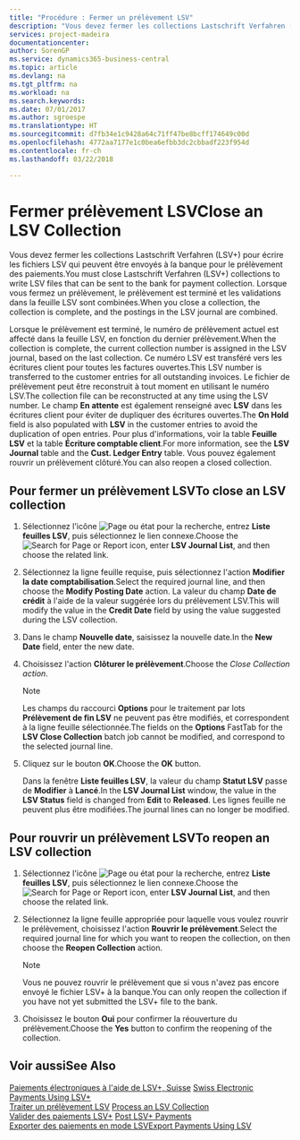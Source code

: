 ```yaml
---
title: "Procédure : Fermer un prélèvement LSV"
description: "Vous devez fermer les collections Lastschrift Verfahren (LSV+) pour écrire les fichiers LSV qui peuvent être envoyés à la banque pour le prélèvement des paiements. Lorsque vous fermez un prélèvement, le prélèvement est terminé et les validations dans la feuille LSV sont combinées."
services: project-madeira
documentationcenter: 
author: SorenGP
ms.service: dynamics365-business-central
ms.topic: article
ms.devlang: na
ms.tgt_pltfrm: na
ms.workload: na
ms.search.keywords: 
ms.date: 07/01/2017
ms.author: sgroespe
ms.translationtype: HT
ms.sourcegitcommit: d7fb34e1c9428a64c71ff47be8bcff174649c00d
ms.openlocfilehash: 4772aa7177e1c0bea6efbb3dc2cbbadf223f954d
ms.contentlocale: fr-ch
ms.lasthandoff: 03/22/2018

---
```

# <a name="close-an-lsv-collection"></a><span data-ttu-id="8b8ad-104">Fermer prélèvement LSV</span><span class="sxs-lookup"><span data-stu-id="8b8ad-104">Close an LSV Collection</span></span>
<span data-ttu-id="8b8ad-105">Vous devez fermer les collections Lastschrift Verfahren (LSV+) pour écrire les fichiers LSV qui peuvent être envoyés à la banque pour le prélèvement des paiements.</span><span class="sxs-lookup"><span data-stu-id="8b8ad-105">You must close Lastschrift Verfahren (LSV+) collections to write LSV files that can be sent to the bank for payment collection.</span></span> <span data-ttu-id="8b8ad-106">Lorsque vous fermez un prélèvement, le prélèvement est terminé et les validations dans la feuille LSV sont combinées.</span><span class="sxs-lookup"><span data-stu-id="8b8ad-106">When you close a collection, the collection is complete, and the postings in the LSV journal are combined.</span></span>  

<span data-ttu-id="8b8ad-107">Lorsque le prélèvement est terminé, le numéro de prélèvement actuel est affecté dans la feuille LSV, en fonction du dernier prélèvement.</span><span class="sxs-lookup"><span data-stu-id="8b8ad-107">When the collection is complete, the current collection number is assigned in the LSV journal, based on the last collection.</span></span> <span data-ttu-id="8b8ad-108">Ce numéro LSV est transféré vers les écritures client pour toutes les factures ouvertes.</span><span class="sxs-lookup"><span data-stu-id="8b8ad-108">This LSV number is transferred to the customer entries for all outstanding invoices.</span></span> <span data-ttu-id="8b8ad-109">Le fichier de prélèvement peut être reconstruit à tout moment en utilisant le numéro LSV.</span><span class="sxs-lookup"><span data-stu-id="8b8ad-109">The collection file can be reconstructed at any time using the LSV number.</span></span> <span data-ttu-id="8b8ad-110">Le champ **En attente** est également renseigné avec **LSV** dans les écritures client pour éviter de dupliquer des écritures ouvertes.</span><span class="sxs-lookup"><span data-stu-id="8b8ad-110">The **On Hold** field is also populated with **LSV** in the customer entries to avoid the duplication of open entries.</span></span> <span data-ttu-id="8b8ad-111">Pour plus d'informations, voir la table **Feuille LSV** et la table **Écriture comptable client**.</span><span class="sxs-lookup"><span data-stu-id="8b8ad-111">For more information, see the **LSV Journal** table and the **Cust. Ledger Entry** table.</span></span> <span data-ttu-id="8b8ad-112">Vous pouvez également rouvrir un prélèvement clôturé.</span><span class="sxs-lookup"><span data-stu-id="8b8ad-112">You can also reopen a closed collection.</span></span>  

## <a name="to-close-an-lsv-collection"></a><span data-ttu-id="8b8ad-113">Pour fermer un prélèvement LSV</span><span class="sxs-lookup"><span data-stu-id="8b8ad-113">To close an LSV collection</span></span>  

1.  <span data-ttu-id="8b8ad-114">Sélectionnez l'icône ![Page ou état pour la recherche](../../media/ui-search/search_small.png "icône Page ou état pour la recherche"), entrez **Liste feuilles LSV**, puis sélectionnez le lien connexe.</span><span class="sxs-lookup"><span data-stu-id="8b8ad-114">Choose the ![Search for Page or Report](../../media/ui-search/search_small.png "Search for Page or Report icon") icon, enter **LSV Journal List**, and then choose the related link.</span></span>  
2.  <span data-ttu-id="8b8ad-115">Sélectionnez la ligne feuille requise, puis sélectionnez l'action **Modifier la date comptabilisation**.</span><span class="sxs-lookup"><span data-stu-id="8b8ad-115">Select the required journal line, and then choose the **Modify Posting Date** action.</span></span> <span data-ttu-id="8b8ad-116">La valeur du champ **Date de crédit** à l'aide de la valeur suggérée lors du prélèvement LSV.</span><span class="sxs-lookup"><span data-stu-id="8b8ad-116">This will modify the value in the **Credit Date** field by using the value suggested during the LSV collection.</span></span>  
3.  <span data-ttu-id="8b8ad-117">Dans le champ **Nouvelle date**, saisissez la nouvelle date.</span><span class="sxs-lookup"><span data-stu-id="8b8ad-117">In the **New Date** field, enter the new date.</span></span>  
4.  <span data-ttu-id="8b8ad-118">Choisissez l'action **Clôturer le prélèvement**.</span><span class="sxs-lookup"><span data-stu-id="8b8ad-118">Choose the **Close Collection* action*.</span></span>  

    > [!NOTE]  
    >  <span data-ttu-id="8b8ad-119">Les champs du raccourci **Options** pour le traitement par lots **Prélèvement de fin LSV** ne peuvent pas être modifiés, et correspondent à la ligne feuille sélectionnée.</span><span class="sxs-lookup"><span data-stu-id="8b8ad-119">The fields on the **Options** FastTab for the **LSV Close Collection** batch job cannot be modified, and correspond to the selected journal line.</span></span>  

5.  <span data-ttu-id="8b8ad-120">Cliquez sur le bouton **OK**.</span><span class="sxs-lookup"><span data-stu-id="8b8ad-120">Choose the **OK** button.</span></span>  

    <span data-ttu-id="8b8ad-121">Dans la fenêtre **Liste feuilles LSV**, la valeur du champ **Statut LSV** passe de **Modifier** à **Lancé**.</span><span class="sxs-lookup"><span data-stu-id="8b8ad-121">In the **LSV Journal List** window, the value in the **LSV Status** field is changed from **Edit** to **Released**.</span></span> <span data-ttu-id="8b8ad-122">Les lignes feuille ne peuvent plus être modifiées.</span><span class="sxs-lookup"><span data-stu-id="8b8ad-122">The journal lines can no longer be modified.</span></span>  

## <a name="to-reopen-an-lsv-collection"></a><span data-ttu-id="8b8ad-123">Pour rouvrir un prélèvement LSV</span><span class="sxs-lookup"><span data-stu-id="8b8ad-123">To reopen an LSV collection</span></span>  

1.  <span data-ttu-id="8b8ad-124">Sélectionnez l'icône ![Page ou état pour la recherche](../../media/ui-search/search_small.png "icône Page ou état pour la recherche"), entrez **Liste feuilles LSV**, puis sélectionnez le lien connexe.</span><span class="sxs-lookup"><span data-stu-id="8b8ad-124">Choose the ![Search for Page or Report](../../media/ui-search/search_small.png "Search for Page or Report icon") icon, enter **LSV Journal List**, and then choose the related link.</span></span>  
2.  <span data-ttu-id="8b8ad-125">Sélectionnez la ligne feuille appropriée pour laquelle vous voulez rouvrir le prélèvement, choisissez l'action **Rouvrir le prélèvement**.</span><span class="sxs-lookup"><span data-stu-id="8b8ad-125">Select the required journal line for which you want to reopen the collection, on then choose the **Reopen Collection** action.</span></span>  

    > [!NOTE]  
    >  <span data-ttu-id="8b8ad-126">Vous ne pouvez rouvrir le prélèvement que si vous n'avez pas encore envoyé le fichier LSV+ à la banque.</span><span class="sxs-lookup"><span data-stu-id="8b8ad-126">You can only reopen the collection if you have not yet submitted the LSV+ file to the bank.</span></span>  

3.  <span data-ttu-id="8b8ad-127">Choisissez le bouton **Oui** pour confirmer la réouverture du prélèvement.</span><span class="sxs-lookup"><span data-stu-id="8b8ad-127">Choose the **Yes** button to confirm the reopening of the collection.</span></span>  

## <a name="see-also"></a><span data-ttu-id="8b8ad-128">Voir aussi</span><span class="sxs-lookup"><span data-stu-id="8b8ad-128">See Also</span></span>  
 <span data-ttu-id="8b8ad-129">[Paiements électroniques à l'aide de LSV+, Suisse](swiss-electronic-payments-using-lsv-.md) </span><span class="sxs-lookup"><span data-stu-id="8b8ad-129">[Swiss Electronic Payments Using LSV+](swiss-electronic-payments-using-lsv-.md) </span></span>  
 <span data-ttu-id="8b8ad-130">[Traiter un prélèvement LSV](how-to-process-an-lsv-collection.md) </span><span class="sxs-lookup"><span data-stu-id="8b8ad-130">[Process an LSV Collection](how-to-process-an-lsv-collection.md) </span></span>  
 <span data-ttu-id="8b8ad-131">[Valider des paiements LSV+](how-to-post-lsv-payments.md) </span><span class="sxs-lookup"><span data-stu-id="8b8ad-131">[Post LSV+ Payments](how-to-post-lsv-payments.md) </span></span>  
 [<span data-ttu-id="8b8ad-132">Exporter des paiements en mode LSV</span><span class="sxs-lookup"><span data-stu-id="8b8ad-132">Export Payments Using LSV</span></span>](how-to-export-payments-using-lsv.md)

